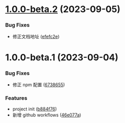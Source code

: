 # [1.0.0-beta.2](https://github.com/sxwy/cli/compare/v1.0.0-beta.1...v1.0.0-beta.2) (2023-09-05)


### Bug Fixes

* 修正文档地址 ([efefc2e](https://github.com/sxwy/cli/commit/efefc2e28194e8071ca9e5efc3820b83c0c1641d))

# 1.0.0-beta.1 (2023-09-04)


### Bug Fixes

* 修正 npm 配置 ([6738655](https://github.com/sxwy/cli/commit/673865508587f0c8446dd701191f7da3d407fec4))


### Features

* project init ([b884f76](https://github.com/sxwy/cli/commit/b884f765959fe854a051cc4ea3b855ead3195270))
* 新增 github workflows ([46e077a](https://github.com/sxwy/cli/commit/46e077a3c46fecad9d07a631efa5657bb4305e66))
